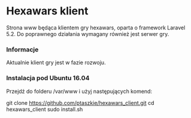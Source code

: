 # Hexawars klient
Strona www będąca klientem gry hexawars, oparta o framework Laravel 5.2. Do poprawnego działania wymagany również jest serwer gry.

### Informacje
Aktualnie klient gry jest w fazie rozwoju.


### Instalacja pod Ubuntu 16.04
Przejdź do folderu /var/www i użyj następujących komend:

git clone https://github.com/ptaszkie/hexawars_client.git
cd hexawars_client
sudo install.sh
